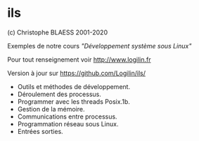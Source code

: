 ils
===
(c) Christophe BLAESS 2001-2020

Exemples de notre cours _"Développement système sous Linux"_

Pour tout renseignement voir http://www.logilin.fr

Version à jour sur https://github.com/Logilin/ils/

* Outils et méthodes de développement.
* Déroulement des processus.
* Programmer avec les threads Posix.1b.
* Gestion de la mémoire.
* Communications entre processus.
* Programmation réseau sous Linux.
* Entrées sorties.

